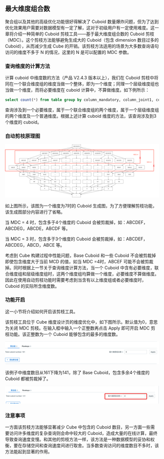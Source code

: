 ## 最大维度组合数

聚合组以及其他的高级优化功能很好得解决了 Cuboid 数量爆炸问题，但为了达到优化效果用户需要对数据模型有一定了解，这对于初级用户有一定使用难度。这一章将介绍一种简单的 Cuboid 剪枝工具——基于最大维度组合数的 Cuboid 剪枝（MDC）。这个剪枝方法能够避免生成大的 Cuboid（包含 dimension 数目过多的 Cuboid），从而减少生成 Cube 的开销。该剪枝方法适用的场景为大多数查询语句访问的维度不多于 N 的情况，这里的 N 是可以配置的 MDC 参数。



### 查询维度的计算方法 ###

计算 cuboid 中维度数的方法（产品 V2.4.3 版本以上），我们在 Cuboid 剪枝中将同在一个联合维度组的维度当做一个整体，即为一个维度；同理一个层级维度组也当做一个维度，而将必要维度在 cuboid 计算中，不算做维度。如下例所示：

```sql
select count(*) from table group by column_mandatory, column_joint1, column_joint2, column_hierarchy1, column_hierarchy2, column_normal
```

查询涉及到一个必要维度，属于一个联合维度组的两个维度，属于一个层级维度组的两个维度及一个普通维度。根据上述计算 cuboid 维度的方法，该查询涉及到3个维度的 cuboid。



### 自动剪枝原理图 ###

![Cuboid 生成图](images/cuboid_mdc.cn.png)

如上图所示，该图为一个维度为7时的 Cuboid 生成图，为了方便理解剪枝功能，该生成图部分内容进行了省略。

当 MDC = 4 时，包含多于4个维度的 Cuboid 会被剪裁掉，如：ABCDEF，ABCDEG，ABCDE，ABCDF 等。

当 MDC = 3 时，包含多于3个维度的 Cuboid 会被剪裁掉，如：ABCDEF，ABCDEG，ABCD，ABCE 等。

考虑到 Cube 构建过程中性能问题，Base Cuboid 和一些 Cuboid 不会被剪裁掉即使包含维度大于当前 MCD 的值，如当 MDC =4时，ABCEF 可能不会被剪裁掉。同时根据上一节关于查询维度计算方法，当一个 Cuboid 中含有必要维度，联合维度组和层级维度组时，这两个维度组均算做一个维度，必要维度不算做维度。因此在使用自动剪枝功能时需要考虑到当含有以上维度组或者必要维度时，Cuboid 的实际所含维度数。



### 功能开启 ###

这一小节将介绍如何开启该剪枝工具。

该剪枝工具位于 Cube 维度设计页的维度优化中，如下图所示。默认值为0，意思为关闭 MDC 剪枝。在输入框中输入一个正整数再点击 Apply 即可开启 MDC 剪枝功能。该正整数为一个 Cuboid 能够包含的最多的维度数。

![MDC 剪枝默认关闭](images/cuboid_pruning_1.png)

该例子中维度数目从161下降为141，除了 Base Cuboid，包含多余4个维度的 Cuboid 都被剪裁掉了。

![设置最大维度组合数](images/cuboid_pruning_2.png)



### 注意事项 ###

一方面该剪枝方法能够显著减少 Cube 中包含的 Cuboid 数目，另一方面一些需要访问许多维度的复杂查询则会命中较大的 Cuboid，造成大量的在线计算，最终导致查询速度变慢。和其他的剪枝方法一样，该方法是一种数据模型的妥协和权衡，要在存储空间和查询速度间进行取舍。当多数查询访问的维度数目不多时，该方法能起到显著的作用。

